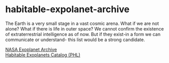 # habitable-expolanet-archive

The Earth is a very small stage in a vast cosmic arena. What if we are not alone? What if there is life in outer space? 
We cannot confirm the existence of extraterrestrial intelligence as of now. But if they exist-in a form we can communicate or understand- this list would be a strong candidate.

[NASA Exoplanet Archive](https://exoplanetarchive.ipac.caltech.edu/) <br>
[Habitable Exoplanets Catalog (PHL)](http://phl.upr.edu/projects/habitable-exoplanets-catalog)

